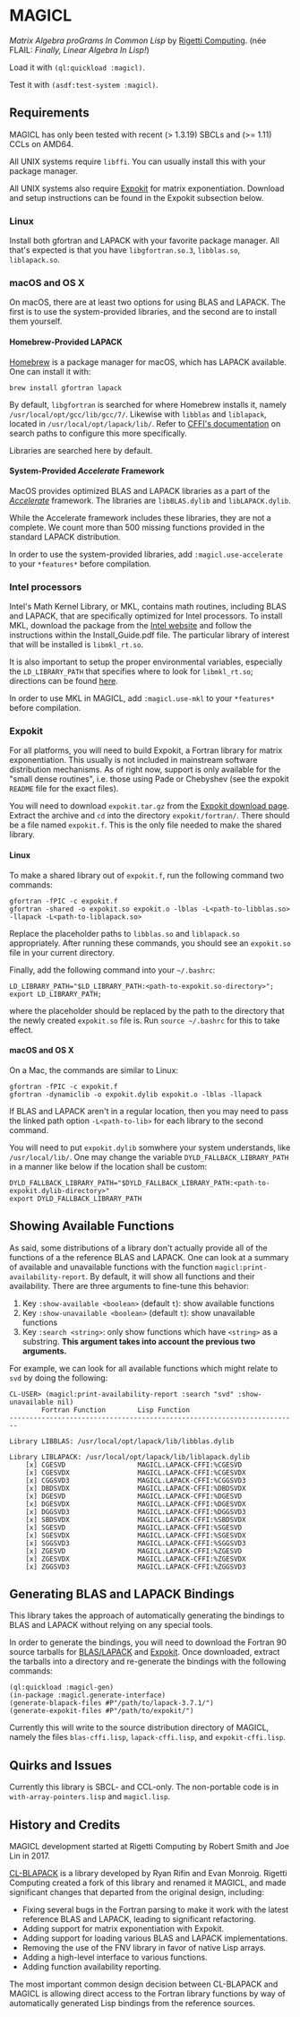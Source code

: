 # MAGICL

_Matrix Algebra proGrams In Common Lisp_ by [Rigetti Computing](http://www.rigetti.com). (née FLAIL: _Finally, Linear Algebra In Lisp!_)

Load it with `(ql:quickload :magicl)`.

Test it with `(asdf:test-system :magicl)`.

## Requirements

MAGICL has only been tested with recent (> 1.3.19) SBCLs and (>= 1.11) CCLs on AMD64.

All UNIX systems require `libffi`. You can usually install this with
your package manager.

All UNIX systems also require [Expokit](https://www.maths.uq.edu.au/expokit/) for matrix exponentiation. Download and setup instructions can be found in the Expokit subsection below.

### Linux

Install both gfortran and LAPACK with your favorite package manager. All that's expected is that you have `libgfortran.so.3`, `libblas.so`, `liblapack.so`.

### macOS and OS X

On macOS, there are at least two options for using BLAS and LAPACK. The first is to use the system-provided libraries, and the second are to install them yourself.

#### Homebrew-Provided LAPACK

[Homebrew](https://brew.sh/) is a package manager for macOS, which has LAPACK available. One can install it with:

```
brew install gfortran lapack
```

By default, `libgfortran` is searched for where Homebrew installs it, namely `/usr/local/opt/gcc/lib/gcc/7/`. Likewise with `libblas` and `liblapack`, located in `/usr/local/opt/lapack/lib/`. Refer to [CFFI's documentation](https://common-lisp.net/project/cffi/manual/cffi-manual.html#g_t_002aforeign_002dlibrary_002ddirectories_002a) on search paths to configure this more specifically.

Libraries are searched here by default.

#### System-Provided _Accelerate_ Framework

MacOS provides optimized BLAS and LAPACK libraries as a part of the [_Accelerate_](https://developer.apple.com/documentation/accelerate) framework. The libraries are `libBLAS.dylib` and `libLAPACK.dylib`.

While the Accelerate framework includes these libraries, they are not a complete. We count more than 500 missing functions provided in the standard LAPACK distribution.

In order to use the system-provided libraries, add `:magicl.use-accelerate` to your `*features*` before compilation.

### Intel processors

Intel's Math Kernel Library, or MKL, contains math routines, including BLAS and LAPACK, that are specifically optimized for Intel processors. To install MKL, download the package from the [Intel website](https://software.intel.com/en-us/mkl) and follow the instructions within the Install_Guide.pdf file. The particular library of interest that will be installed is `libmkl_rt.so`.

It is also important to setup the proper environmental variables, especially the `LD_LIBRARY_PATH` that specifies where to look for `libmkl_rt.so`; directions can be found [here](https://software.intel.com/en-us/mkl-linux-developer-guide-automating-the-process-of-setting-environment-variables).

In order to use MKL in MAGICL, add `:magicl.use-mkl` to your `*features*` before compilation.

### Expokit

For all platforms, you will need to build Expokit, a Fortran library for matrix exponentiation. This usually is not included in mainstream software distribution mechanisms. As of right now, support is only available for the "small dense routines", i.e. those using Pade or Chebyshev (see the expokit `README` file for the exact files). 

You will need to download `expokit.tar.gz` from the [Expokit download page](https://www.maths.uq.edu.au/expokit/download.html). Extract the archive and `cd` into the directory `expokit/fortran/`. There should be a file named `expokit.f`. This is the only file needed to make the shared library.

#### Linux

To make a shared library out of `expokit.f`, run the following command two commands: 

```
gfortran -fPIC -c expokit.f
gfortran -shared -o expokit.so expokit.o -lblas -L<path-to-libblas.so> -llapack -L<path-to-liblapack.so>
```

Replace the placeholder paths to `libblas.so` and `liblapack.so` appropriately. After running these commands, you should see an `expokit.so` file in your current directory.

Finally, add the following command into your `~/.bashrc`:

`LD_LIBRARY_PATH="$LD_LIBRARY_PATH:<path-to-expokit.so-directory>"; export LD_LIBRARY_PATH;`

where the placeholder should be replaced by the path to the directory that the newly created `expokit.so` file is. Run `source ~/.bashrc` for this to take effect.

#### macOS and OS X

On a Mac, the commands are similar to Linux:

```
gfortran -fPIC -c expokit.f
gfortran -dynamiclib -o expokit.dylib expokit.o -lblas -llapack
```

If BLAS and LAPACK aren't in a regular location, then you may need to pass the linked path option `-L<path-to-lib>` for each library to the second command.

You will need to put `expokit.dylib` somwhere your system understands, like `/usr/local/lib/`. One may change the variable `DYLD_FALLBACK_LIBRARY_PATH` in a manner like below if the location shall be custom:

```
DYLD_FALLBACK_LIBRARY_PATH="$DYLD_FALLBACK_LIBRARY_PATH:<path-to-expokit.dylib-directory>"
export DYLD_FALLBACK_LIBRARY_PATH
```

## Showing Available Functions

As said, some distributions of a library don't actually provide all of the functions of a the reference BLAS and LAPACK. One can look at a summary of available and unavailable functions with the function `magicl:print-availability-report`. By default, it will show all functions and their availability. There are three arguments to fine-tune this behavior:

1. Key `:show-available <boolean>` (default `t`): show available functions
2. Key `:show-unavailable <boolean>` (default `t`): show unavailable functions
3. Key `:search <string>`: only show functions which have `<string>` as a substring. **This argument takes into account the previous two arguments.**

For example, we can look for all available functions which might relate to `svd` by doing the following:

```
CL-USER> (magicl:print-availability-report :search "svd" :show-unavailable nil)
        Fortran Function        Lisp Function
------------------------------------------------------------------------

Library LIBBLAS: /usr/local/opt/lapack/lib/libblas.dylib

Library LIBLAPACK: /usr/local/opt/lapack/lib/liblapack.dylib
    [x] CGESVD                  MAGICL.LAPACK-CFFI:%CGESVD
    [x] CGESVDX                 MAGICL.LAPACK-CFFI:%CGESVDX
    [x] CGGSVD3                 MAGICL.LAPACK-CFFI:%CGGSVD3
    [x] DBDSVDX                 MAGICL.LAPACK-CFFI:%DBDSVDX
    [x] DGESVD                  MAGICL.LAPACK-CFFI:%DGESVD
    [x] DGESVDX                 MAGICL.LAPACK-CFFI:%DGESVDX
    [x] DGGSVD3                 MAGICL.LAPACK-CFFI:%DGGSVD3
    [x] SBDSVDX                 MAGICL.LAPACK-CFFI:%SBDSVDX
    [x] SGESVD                  MAGICL.LAPACK-CFFI:%SGESVD
    [x] SGESVDX                 MAGICL.LAPACK-CFFI:%SGESVDX
    [x] SGGSVD3                 MAGICL.LAPACK-CFFI:%SGGSVD3
    [x] ZGESVD                  MAGICL.LAPACK-CFFI:%ZGESVD
    [x] ZGESVDX                 MAGICL.LAPACK-CFFI:%ZGESVDX
    [x] ZGGSVD3                 MAGICL.LAPACK-CFFI:%ZGGSVD3
```

## Generating BLAS and LAPACK Bindings

This library takes the approach of automatically generating the bindings to BLAS and LAPACK without relying on any special tools.

In order to generate the bindings, you will need to download the Fortran 90 source tarballs for [BLAS/LAPACK](http://www.netlib.org/lapack/) and [Expokit](https://www.maths.uq.edu.au/expokit/download.html). Once downloaded, extract the tarballs into a directory and re-generate the bindings with the following commands:

```
(ql:quickload :magicl-gen)
(in-package :magicl.generate-interface)
(generate-blapack-files #P"/path/to/lapack-3.7.1/")
(generate-expokit-files #P"/path/to/expokit/")
```

Currently this will write to the source distribution directory of MAGICL, namely the files `blas-cffi.lisp`, `lapack-cffi.lisp`, and `expokit-cffi.lisp`.

## Quirks and Issues

Currently this library is SBCL- and CCL-only. The non-portable code is in `with-array-pointers.lisp` and `magicl.lisp`.


## History and Credits

MAGICL development started at Rigetti Computing by Robert Smith and Joe Lin in 2017.

[CL-BLAPACK](https://github.com/blindglobe/cl-blapack) is a library developed by Ryan Rifin and Evan Monroig. Rigetti Computing created a fork of this library and renamed it MAGICL, and made significant changes that departed from the original design, including:

* Fixing several bugs in the Fortran parsing to make it work with the latest reference BLAS and LAPACK, leading to significant refactoring.
* Adding support for matrix exponentiation with Expokit.
* Adding support for loading various BLAS and LAPACK implementations.
* Removing the use of the FNV library in favor of native Lisp arrays.
* Adding a high-level interface to various functions.
* Adding function availability reporting.

The most important common design decision between CL-BLAPACK and MAGICL is allowing direct access to the Fortran library functions by way of automatically generated Lisp bindings from the reference sources.
